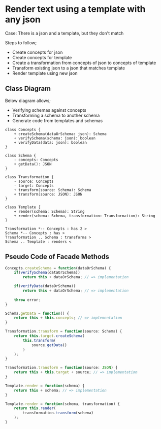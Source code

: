 # Render text using a template with any json

Case: There is a json and a template, but they don't match

Steps to follow;

- Create concepts for json
- Create concepts for template
- Create a transformation from concepts of json to concepts of template
- Transform existing json to a json that matches template
- Render template using new json

## Class Diagram

Below diagram allows;

- Verifying schemas against concepts
- Transforming a schema to another schema
- Generate code from templates and schemas

```plantuml
class Concepts {
    + createSchema(dataOrSchema: json): Schema
    + verifySchema(schema: json): boolean
    + verifyData(data: json): boolean
}

class Schema {
    - concepts: Concepts
    + getData(): JSON
}

class Transformation {
    - source: Concepts
    - target: Concepts
    + transform(source: Schema): Schema
    + transform(source: JSON): JSON
}

class Template {
    + render(schema: Schema): String
    + render(schema: Schema, transformation: Transformation): String
}

Transformation *-- Concepts : has 2 >
Schema *-- Concepts : has > 
Transformation .. Schema : transforms >
Schema .. Template : renders <
```

## Pseudo Code of Facade Methods

```javascript
Concepts.createSchema = function(dataOrSchema) {
    if(verifySchema(dataOrSchema))
        return this + dataOrSchema; // => implementation

    if(verifyData(dataOrSchema))
        return this + dataOrSchema; // => implementation
    
    throw error;
}

Schema.getData = function() {
    return this + this.concepts; // => implementation
}

Transformation.transform = function(source: Schema) {
    return this.target.createSchema(
        this.transform(
            source.getData()
        )
    );
}

Transformation.transform = function(source: JSON) {
    return this + this.target + source; // => implementation
}

Template.render = function(schema) {
    return this + schema; // => implementation
}

Template.render = function(schema, transformation) {
    return this.render(
        transformation.transform(schema)
    );
}
```
